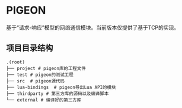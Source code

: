 PIGEON
=========
基于“请求-响应”模型的网络通信模块。当前版本仅提供了基于TCP的实现。



项目目录结构
-----------------------

	.(root)
	├── project # pigeon库的工程文件
	├── test # pigeon的测试工程
	├── src  # pigeon源代码
	├── lua-bindings  # pigeon导出Lua API的模块
	├── thirdparty # 第三方库的源码以及编译脚本
	└── external # 编译好的第三方库
